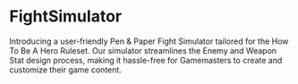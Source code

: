 # FightSimulator
Introducing a user-friendly Pen &amp; Paper Fight Simulator tailored for the How To Be A Hero Ruleset. Our simulator streamlines the Enemy and Weapon Stat design process, making it hassle-free for Gamemasters to create and customize their game content.
